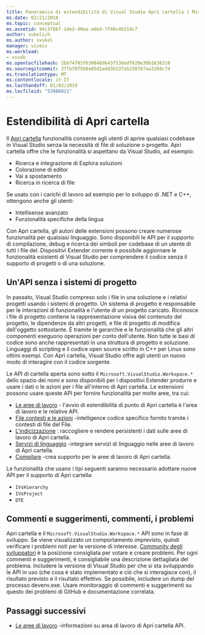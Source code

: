 ```yaml
---
title: Panoramica di estendibilità di Visual Studio Apri cartella | Microsoft Docs
ms.date: 02/21/2018
ms.topic: conceptual
ms.assetid: 94c3f8bf-1de3-40ea-aded-7f40c4b314c7
author: vukelich
ms.author: svukel
manager: viveis
ms.workload:
- vssdk
ms.openlocfilehash: 2bb74703f639848d643f536edf620e30b1836310
ms.sourcegitcommit: 37fb7075b0a65d2add3b137a5230767aa3266c74
ms.translationtype: MT
ms.contentlocale: it-IT
ms.lasthandoff: 01/02/2019
ms.locfileid: "53986011"
---
```

# <a name="open-folder-extensibility"></a>Estendibilità di Apri cartella

Il [Apri cartella](../ide/develop-code-in-visual-studio-without-projects-or-solutions.md) funzionalità consente agli utenti di aprire qualsiasi codebase in Visual Studio senza la necessità di file di soluzione o progetto. Apri cartella offre che le funzionalità si aspettano da Visual Studio, ad esempio:

* Ricerca e integrazione di Esplora soluzioni
* Colorazione di editor
* Vai a spostamento
* Ricerca in ricerca di file

Se usato con i carichi di lavoro ad esempio per lo sviluppo di .NET e C++, ottengono anche gli utenti:

* Intellisense avanzato
* Funzionalità specifiche della lingua

Con Apri cartella, gli autori delle estensioni possono creare numerose funzionalità per qualsiasi linguaggio. Sono disponibili le API per il supporto di compilazione, debug e ricerca dei simboli per codebase di un utente di tutti i file del. Dispositivi Extender corrente è possibile aggiornare le funzionalità esistenti di Visual Studio per comprendere il codice senza il supporto di progetti o di una soluzione.

## <a name="an-api-without-project-systems"></a>Un'API senza i sistemi di progetto

In passato, Visual Studio compreso solo i file in una soluzione e i relativi progetti usando i sistemi di progetto. Un sistema di progetto è responsabile per le interazioni di funzionalità e l'utente di un progetto caricato. Riconosce i file di progetto contiene la rappresentazione visiva del contenuto del progetto, le dipendenze da altri progetti, e file di progetto di modifica dell'oggetto sottostante. È tramite le gerarchie e le funzionalità che gli altri componenti eseguono operazioni per conto dell'utente. Non tutte le basi di codice sono anche rappresentati in una struttura di progetto e soluzione. Linguaggi di scripting e il codice open source scritto in C++ per Linux sono ottimi esempi. Con Apri cartella, Visual Studio offre agli utenti un nuovo modo di interagire con il codice sorgente.

Le API di cartella aperta sono sotto il `Microsoft.VisualStudio.Workspace.*` dello spazio dei nomi e sono disponibili per i dispositivi Extender produrre e usare i dati o le azioni per i file all'interno di Apri cartella. Le estensioni possono usare queste API per fornire funzionalità per molte aree, tra cui:

- [Le aree di lavoro](workspaces.md) - l'avvio di estendibilità di punto di Apri cartella è l'area di lavoro e le relative API.
- [File contesti e le azioni](workspace-file-contexts.md) -intelligence codice specifico fornito tramite i contesti di file del File.
- [L'indicizzazione](workspace-indexing.md) : raccogliere e rendere persistenti i dati sulle aree di lavoro di Apri cartella.
- [Servizi di linguaggio](workspace-language-services.md) -integrare servizi di linguaggio nelle aree di lavoro di Apri cartella.
- [Compilare](workspace-build.md) -crea supporto per le aree di lavoro di Apri cartella.

Le funzionalità che usano i tipi seguenti saranno necessario adottare nuove API per il supporto di Apri cartella:

- `IVsHierarchy`
- `IVsProject`
- `DTE`

## <a name="feedback-comments-issues"></a>Commenti e suggerimenti, commenti, i problemi

Apri cartella e il `Microsoft.VisualStudio.Workspace.*` API sono in fase di sviluppo. Se viene visualizzato un comportamento imprevisto, quindi verificare i problemi noti per la versione di interesse. [Community degli sviluppatori](https://developercommunity.visualstudio.com) è la posizione consigliata per votare e creare problemi. Per ogni commenti e suggerimenti, è consigliabile una descrizione dettagliata del problema. Includere la versione di Visual Studio per che si sta sviluppando le API in uso (che cosa è stato implementato e ciò che si interagisce con), il risultato previsto e il risultato effettivo. Se possibile, includere un dump del processo devenv.exe. Usare monitoraggio di commenti e suggerimenti su questo dei problemi di GitHub e documentazione correlata.

## <a name="next-steps"></a>Passaggi successivi

* [Le aree di lavoro](workspaces.md) -informazioni su area di lavoro di Apri cartella API.
